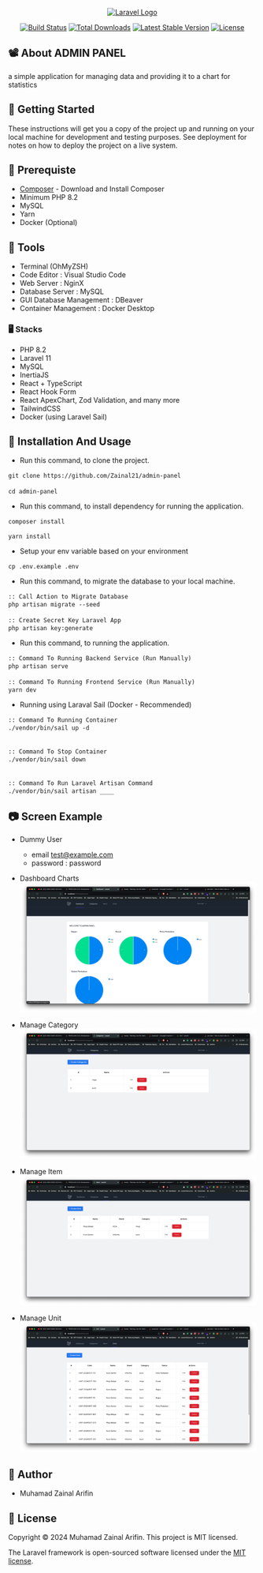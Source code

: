<p align="center"><a href="https://laravel.com" target="_blank"><img src="https://raw.githubusercontent.com/laravel/art/master/logo-lockup/5%20SVG/2%20CMYK/1%20Full%20Color/laravel-logolockup-cmyk-red.svg" width="400" alt="Laravel Logo"></a></p>

<p align="center">
<a href="https://github.com/laravel/framework/actions"><img src="https://github.com/laravel/framework/workflows/tests/badge.svg" alt="Build Status"></a>
<a href="https://packagist.org/packages/laravel/framework"><img src="https://img.shields.io/packagist/dt/laravel/framework" alt="Total Downloads"></a>
<a href="https://packagist.org/packages/laravel/framework"><img src="https://img.shields.io/packagist/v/laravel/framework" alt="Latest Stable Version"></a>
<a href="https://packagist.org/packages/laravel/framework"><img src="https://img.shields.io/packagist/l/laravel/framework" alt="License"></a>
</p>

## 📽️ About ADMIN PANEL

a simple application for managing data and providing it to a chart for statistics

## 🌟 Getting Started

These instructions will get you a copy of the project up and running on your local machine for development and testing purposes. See deployment for notes on how to deploy the project on a live system.

## 🚀 Prerequiste

-   [Composer](https://getcomposer.org/) - Download and Install Composer
-   Minimum PHP 8.2
-   MySQL
-   Yarn
-   Docker (Optional)

## 🔑 Tools

-   Terminal (OhMyZSH)
-   Code Editor : Visual Studio Code
-   Web Server : NginX
-   Database Server : MySQL
-   GUI Database Management : DBeaver
-   Container Management : Docker Desktop

### 🖥️ Stacks

-   PHP 8.2
-   Laravel 11
-   MySQL
-   InertiaJS
-   React + TypeScript
-   React Hook Form
-   React ApexChart, Zod Validation, and many more
-   TailwindCSS
-   Docker (using Laravel Sail)

## 🚀 Installation And Usage

-   Run this command, to clone the project.

```
git clone https://github.com/Zainal21/admin-panel

cd admin-panel
```

-   Run this command, to install dependency for running the application.

```
composer install
```

```
yarn install
```

-   Setup your env variable based on your environment

```
cp .env.example .env
```

-   Run this command, to migrate the database to your local machine.

```
:: Call Action to Migrate Database
php artisan migrate --seed

:: Create Secret Key Laravel App
php artisan key:generate
```

-   Run this command, to running the application.

```
:: Command To Running Backend Service (Run Manually)
php artisan serve

:: Command To Running Frontend Service (Run Manually)
yarn dev
```

-   Running using Laraval Sail (Docker - Recommended)

```
:: Command To Running Container
./vendor/bin/sail up -d


:: Command To Stop Container
./vendor/bin/sail down


:: Command To Run Laravel Artisan Command
./vendor/bin/sail artisan ____
```

## 📷 Screen Example

-   Dummy User

    -   email test@example.com
    -   password : password

-   Dashboard Charts
    ![alt text](public/capture/charts.png)
-   Manage Category
    ![alt text](public/capture/category.png)

-   Manage Item
    ![alt text](public/capture/items.png)

-   Manage Unit
    ![alt text](public/capture/units.png)

## 👤 Author

-   Muhamad Zainal Arifin

## 📝 License

Copyright © 2024 Muhamad Zainal Arifin.
This project is MIT licensed.

The Laravel framework is open-sourced software licensed under the [MIT license](https://opensource.org/licenses/MIT).
